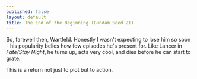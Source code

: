 ```yaml
---
published: false
layout: default
title: The End of the Beginning (Gundam Seed 21)
---
```

So, farewell then, Wartfeld. Honestly I wasn't expecting to lose him so soon - his popularity belies how few episodes he's present for. Like Lancer in *Fate/Stay Night*, he turns up, acts very cool, and dies before he can start to grate.

This is a return not just to plot but to action.